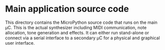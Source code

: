 Main application source code
============================

This directory contains the MicroPython source code that runs on the main µC.
This is the actual synthesizer including MIDI communication, note allocation,
tone generation and effects. It can either run stand-alone or connect via a
serial interface to a secondary µC for a physical and graphical user interface.